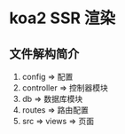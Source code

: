 # koa2 SSR 渲染

## 文件解构简介

1. config => 配置
2. controller => 控制器模块
3. db => 数据库模块
4. routes => 路由配置
5. src => views => 页面
